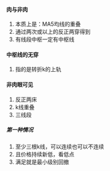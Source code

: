 #### 肉与非肉
1. 本质上是：MA5均线的重叠
2. 通过两次或以上的反正两穿得到
3. 有线段中枢一定有中枢线
#### 中枢线的无穿
1. 指的是转折k的上轨
#### 非肉眼可见
1. 反正两床
2. k线重叠
3. 三线段
##### 第一种情况
1. 至少三根k线，可以连续也可以不连续
2. 且价格持续新低，看低点
3. 满足就是最小级别回撤
